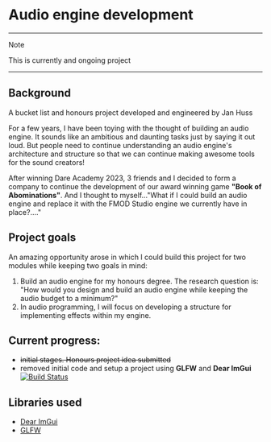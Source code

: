 ﻿# Audio engine development

---

> [!NOTE]
> This is currently and ongoing project

---

## Background
A bucket list and honours project developed and engineered by Jan Huss

For a few years, I have been toying with the thought of building an audio engine. It sounds like an ambitious and daunting tasks just by saying it out loud. But people need to continue understanding an audio engine's architecture and structure so that we can continue making awesome tools for the sound creators!

After winning Dare Academy 2023, 3 friends and I decided to form a company to continue the development of our award winning game **"Book of Abominations"**. And I thought to myself..."What if I could build an audio engine and replace it with the FMOD Studio engine we currently have in place?...."

## Project goals
An amazing opportunity arose in which I could build this project for two modules while keeping two goals in mind: 
1. Build an audio engine for my honours degree. The research question is: "How would you design and build an audio engine while keeping the audio budget to a minimum?"
2. In audio programming, I will focus on developing a structure for implementing effects within my engine.

## Current progress:
- ~~initial stages. Honours project idea submitted~~
- removed initial code and setup a project using **GLFW** and **Dear ImGui**
[![Build Status](https://img.shields.io/badge/build-passing-brightgreen.svg)](https://github.com/)

## Libraries used
- [Dear ImGui](https://github.com/ocornut/imgui)
- [GLFW](https://www.glfw.org/)